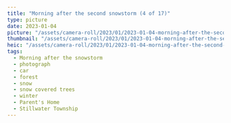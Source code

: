 ```yaml
---
title: "Morning after the second snowstorm (4 of 17)"
type: picture
date: 2023-01-04
picture: "/assets/camera-roll/2023/01/2023-01-04-morning-after-the-second-snowstorm-04/20230104_145125616_iOS.jpg"
thumbnail: "/assets/camera-roll/2023/01/2023-01-04-morning-after-the-second-snowstorm-04/20230104_145125616_iOS-thumbnail.jpg"
heic: "/assets/camera-roll/2023/01/2023-01-04-morning-after-the-second-snowstorm-04/20230104_145125616_iOS.heic"
tags:
  - Morning after the snowstorm
  - photograph
  - car
  - forest
  - snow
  - snow covered trees
  - winter
  - Parent's Home
  - Stillwater Township
---
```

